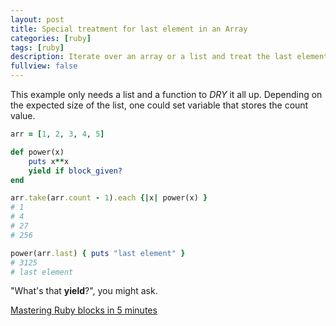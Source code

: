 ```yaml
---
layout: post
title: Special treatment for last element in an Array
categories: [ruby]
tags: [ruby]
description: Iterate over an array or a list and treat the last element differently
fullview: false
---
```


This example only needs a list and a function to _DRY_ it all up. Depending on the expected size of the list, one could set variable that stores the count value.

``` ruby
arr = [1, 2, 3, 4, 5]

def power(x)
    puts x**x
    yield if block_given?
end

arr.take(arr.count - 1).each {|x| power(x) }
# 1
# 4
# 27
# 256

power(arr.last) { puts "last element" }
# 3125
# last element
```

"What's that __yield__?", you might ask.

[Mastering Ruby blocks in 5 minutes](https://mixandgo.com/blog/mastering-ruby-blocks-in-less-than-5-minutes)
